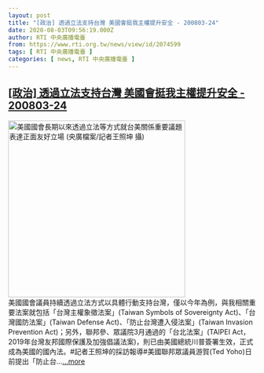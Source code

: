 ```yaml
---
layout: post
title: "[政治] 透過立法支持台灣 美國會挺我主權提升安全 - 200803-24"
date: 2020-08-03T09:56:19.000Z
author: RTI 中央廣播電臺
from: https://www.rti.org.tw/news/view/id/2074599
tags: [ RTI 中央廣播電臺 ]
categories: [ news, RTI 中央廣播電臺 ]
---
```

<!--1596448579000-->
[[政治] 透過立法支持台灣 美國會挺我主權提升安全 - 200803-24](https://www.rti.org.tw/news/view/id/2074599)
------

<div>
<img src="https://static.rti.org.tw/assets/thumbnails/2020/08/03/7df81ff1a2ad5f9e9e967fa1507e893c.JPG" width="360" alt="美國國會長期以來透過立法等方式就台美關係重要議題表達正面友好立場 (央廣檔案/記者王照坤 攝)" title="美國國會長期以來透過立法等方式就台美關係重要議題表達正面友好立場 (央廣檔案/記者王照坤 攝)"><br>美國國會議員持續透過立法方式以具體行動支持台灣，僅以今年為例，與我相關重要法案就包括「台灣主權象徵法案」(Taiwan Symbols of Sovereignty Act)、「台灣國防法案」(Taiwan Defense Act)、「防止台灣遭入侵法案」(Taiwan Invasion Prevention Act)；另外，聯邦參、眾議院3月通過的「台北法案」(TAIPEI Act，2019年台灣友邦國際保護及加強倡議法案)，則已由美國總統川普簽署生效，正式成為美國的國內法。#記者王照坤的採訪報導#美國聯邦眾議員游賀(Ted Yoho)日前提出「防止台...<a target="_blank" href="https://www.rti.org.tw/news/view/id/2074599">...more</a>
</div>
